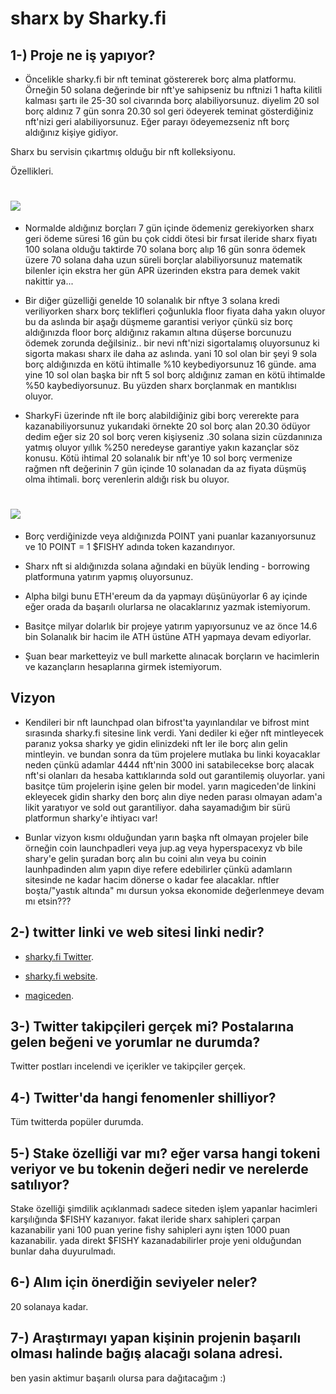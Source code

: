 # sharx by Sharky.fi

## 1-) Proje ne iş yapıyor?

- Öncelikle sharky.fi bir nft teminat göstererek borç alma platformu. Örneğin 50 solana değerinde bir nft'ye sahipseniz
bu nftnizi 1 hafta kilitli kalması şartı ile 25-30 sol civarında borç alabiliyorsunuz. diyelim 20 sol borç aldınız
7 gün sonra 20.30 sol geri ödeyerek teminat gösterdiğiniz nft'nizi geri alabiliyorsunuz. Eğer parayı ödeyemezseniz nft borç aldığınız kişiye gidiyor.


Sharx bu servisin çıkartmış olduğu bir nft kolleksiyonu.

Özellikleri.

# <img src="https://github.com/omgbbqhaxx/desearch/blob/main/images/FeWpT25XoAEzPVo.jpeg">
- Normalde aldığınız borçları 7 gün içinde ödemeniz gerekiyorken sharx geri ödeme süresi 16 gün bu çok ciddi ötesi bir fırsat
ileride sharx fiyatı 100 solana olduğu taktirde 70 solana borç alıp 16 gün sonra ödemek üzere 70 solana daha uzun süreli borçlar alabiliyorsunuz
matematik bilenler için ekstra her gün APR üzerinden ekstra para demek vakit nakittir ya...


- Bir diğer güzelliği genelde 10 solanalık bir nftye 3 solana kredi veriliyorken sharx borç teklifleri çoğunlukla floor fiyata daha yakın oluyor
bu da aslında bir aşağı düşmeme garantisi veriyor çünkü siz borç aldığınızda floor borç aldığınız rakamın altına düşerse borcunuzu ödemek zorunda değilsiniz..
bir nevi nft'nizi sigortalamış oluyorsunuz ki sigorta makası sharx ile daha az aslında. yani 10 sol olan bir şeyi 9 sola borç aldığınızda en kötü ihtimalle %10 keybediyorsunuz 16 günde. ama yine 10 sol olan başka bir nft 5 sol borç aldığınız zaman en kötü ihtimalde %50 kaybediyorsunuz. Bu yüzden sharx borçlanmak en mantıklısı oluyor.

- SharkyFi üzerinde nft ile borç alabildiğiniz gibi borç vererekte para kazanabiliyorsunuz yukarıdaki örnekte 20 sol borç alan 20.30 ödüyor dedim
eğer siz 20 sol borç veren kişiyseniz .30 solana sizin cüzdanınıza yatmış oluyor yıllık %250 neredeyse garantiye yakın kazançlar söz konusu.
Kötü ihtimal 20 solanalık bir nft'ye 10 sol borç vermenize rağmen nft değerinin 7 gün içinde 10 solanadan da az fiyata düşmüş olma ihtimali.
borç verenlerin aldığı risk bu oluyor.

# <img src="https://github.com/omgbbqhaxx/desearch/blob/main/images/FeWpZfJWIAAuy6j.png">
- Borç verdiğinizde veya aldığınızda POINT yani puanlar kazanıyorsunuz ve 10 POINT = 1 $FISHY adında token kazandırıyor.


- Sharx nft si aldığınızda solana ağındaki en büyük lending - borrowing platformuna yatırım yapmış oluyorsunuz.

- Alpha bilgi bunu ETH'ereum da da yapmayı düşünüyorlar 6 ay içinde eğer orada da başarılı olurlarsa ne olacaklarınız yazmak istemiyorum.

- Basitçe milyar dolarlık bir projeye yatırım yapıyorsunuz ve az önce 14.6 bin Solanalık bir hacim ile ATH üstüne ATH yapmaya devam ediyorlar.

- Şuan bear marketteyiz ve bull markette alınacak borçların ve hacimlerin ve kazançların hesaplarına girmek istemiyorum.

## Vizyon

- Kendileri bir nft launchpad olan bifrost'ta yayınlandılar ve bifrost mint sırasında sharky.fi sitesine link verdi.
Yani dediler ki eğer nft mintleyecek paranız yoksa sharky ye gidin elinizdeki nft ler ile borç alın gelin mintleyin.
ve bundan sonra da tüm projelere mutlaka bu linki koyacaklar neden çünkü adamlar 4444 nft'nin 3000 ini satabilecekse borç
alacak nft'si olanları da hesaba kattıklarında sold out garantilemiş oluyorlar. yani basitçe tüm projelerin işine gelen bir model.
yarın magiceden'de linkini ekleyecek gidin sharky den borç alın diye neden parası olmayan adam'a likit yaratıyor ve sold out garantiliyor.
daha sayamadığım bir sürü platformun sharky'e ihtiyacı var!

- Bunlar vizyon kısmı olduğundan yarın başka nft olmayan projeler bile örneğin coin launchpadleri veya jup.ag veya hyperspacexyz vb bile shary'e gelin şuradan
borç alın bu coini alın veya bu coinin launhpadinden alım yapın diye refere edebilirler çünkü adamların sitesinde ne kadar hacim dönerse o kadar fee alacaklar.
nftler boşta/"yastık altında" mı dursun yoksa ekonomide değerlenmeye devam mı etsin???



## 2-) twitter linki ve web sitesi linki nedir?

- [sharky.fi Twitter](https://twitter.com/SharkyFi).

- [sharky.fi website](https://sharky.fi/).


- [magiceden](https://magiceden.io/marketplace/sharx).

## 3-) Twitter takipçileri gerçek mi? Postalarına gelen beğeni ve yorumlar ne durumda?

Twitter postları incelendi ve içerikler ve takipçiler gerçek.

## 4-) Twitter'da hangi fenomenler shilliyor?

Tüm twitterda popüler durumda.

## 5-) Stake özelliği var mı? eğer varsa hangi tokeni veriyor ve bu tokenin değeri nedir ve nerelerde satılıyor?

Stake özelliği şimdilik açıklanmadı sadece siteden işlem yapanlar hacimleri karşılığında $FISHY kazanıyor.
fakat ileride sharx sahipleri çarpan kazanabilir yani 100 puan yerine fishy sahipleri aynı işten 1000 puan kazanabilir.
yada direkt $FISHY kazanadabilirler proje yeni olduğundan bunlar daha duyurulmadı.

## 6-) Alım için önerdiğin seviyeler neler?


20 solanaya kadar.


## 7-) Araştırmayı yapan kişinin projenin başarılı olması halinde bağış alacağı solana adresi.

ben yasin aktimur başarılı olursa para dağıtacağım :)
